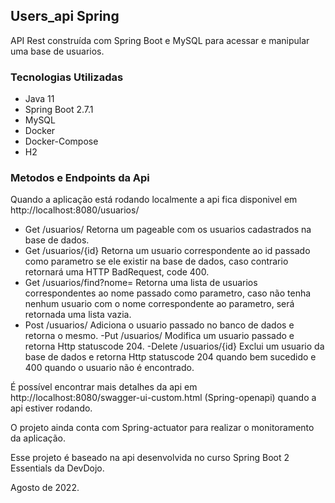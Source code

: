 ## Users_api Spring

API Rest construída com Spring Boot e MySQL para acessar e manipular uma base de usuarios.

### Tecnologias Utilizadas
- Java 11
- Spring Boot 2.7.1
- MySQL
- Docker
- Docker-Compose
- H2

### Metodos e Endpoints da Api
Quando a aplicação está rodando localmente a api fica disponivel em http://localhost:8080/usuarios/
- Get /usuarios/
Retorna um pageable com os usuarios cadastrados na base de dados.
- Get /usuarios/{id}
Retorna um usuario correspondente ao id passado como parametro se ele existir na base de dados, caso contrario retornará uma HTTP BadRequest, code 400.
- Get /usuarios/find?nome=
Retorna uma lista de usuarios correspondentes ao nome passado como parametro, caso não tenha nenhum usuario com o nome correspondente ao parametro, será retornada uma lista vazia.
- Post /usuarios/
Adiciona o usuario passado no banco de dados e retorna o mesmo.
-Put /usuarios/
Modifica um usuario passado e retorna Http statuscode 204.
-Delete /usuarios/{id}
Exclui um usuario da base de dados e retorna Http statuscode 204 quando bem sucedido e 400 quando o usuario não é encontrado.

É possível encontrar mais detalhes da api em http://localhost:8080/swagger-ui-custom.html (Spring-openapi) quando a api estiver rodando.

O projeto ainda conta com Spring-actuator para realizar o monitoramento da aplicação.

Esse projeto é baseado na api desenvolvida no curso Spring Boot 2 Essentials da DevDojo.

Agosto de 2022.
